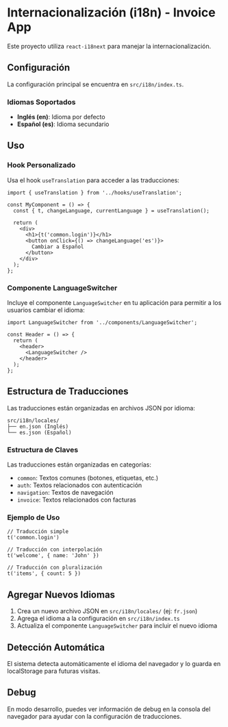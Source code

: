 # Internacionalización (i18n) - Invoice App

Este proyecto utiliza `react-i18next` para manejar la internacionalización.

## Configuración

La configuración principal se encuentra en `src/i18n/index.ts`.

### Idiomas Soportados

- **Inglés (en)**: Idioma por defecto
- **Español (es)**: Idioma secundario

## Uso

### Hook Personalizado

Usa el hook `useTranslation` para acceder a las traducciones:

```tsx
import { useTranslation } from '../hooks/useTranslation';

const MyComponent = () => {
  const { t, changeLanguage, currentLanguage } = useTranslation();

  return (
    <div>
      <h1>{t('common.login')}</h1>
      <button onClick={() => changeLanguage('es')}>
        Cambiar a Español
      </button>
    </div>
  );
};
```

### Componente LanguageSwitcher

Incluye el componente `LanguageSwitcher` en tu aplicación para permitir a los usuarios cambiar el idioma:

```tsx
import LanguageSwitcher from '../components/LanguageSwitcher';

const Header = () => {
  return (
    <header>
      <LanguageSwitcher />
    </header>
  );
};
```

## Estructura de Traducciones

Las traducciones están organizadas en archivos JSON por idioma:

```
src/i18n/locales/
├── en.json (Inglés)
└── es.json (Español)
```

### Estructura de Claves

Las traducciones están organizadas en categorías:

- `common`: Textos comunes (botones, etiquetas, etc.)
- `auth`: Textos relacionados con autenticación
- `navigation`: Textos de navegación
- `invoice`: Textos relacionados con facturas

### Ejemplo de Uso

```tsx
// Traducción simple
t('common.login')

// Traducción con interpolación
t('welcome', { name: 'John' })

// Traducción con pluralización
t('items', { count: 5 })
```

## Agregar Nuevos Idiomas

1. Crea un nuevo archivo JSON en `src/i18n/locales/` (ej: `fr.json`)
2. Agrega el idioma a la configuración en `src/i18n/index.ts`
3. Actualiza el componente `LanguageSwitcher` para incluir el nuevo idioma

## Detección Automática

El sistema detecta automáticamente el idioma del navegador y lo guarda en localStorage para futuras visitas.

## Debug

En modo desarrollo, puedes ver información de debug en la consola del navegador para ayudar con la configuración de traducciones. 